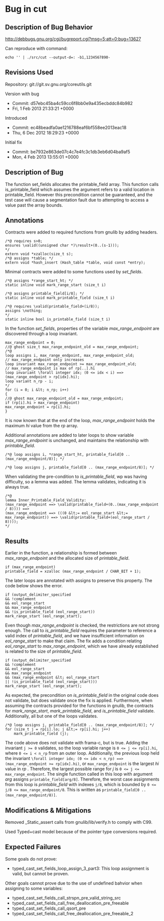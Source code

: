 # Bug in cut

## Description of Bug Behavior

http://debbugs.gnu.org/cgi/bugreport.cgi?msg=5;att=0;bug=13627

Can reproduce with command:

```
echo '' | ./src/cut --output-d=: -b1,1234567890-
```
## Revisions Used

Repository: git://git.sv.gnu.org/coreutils.git

Version with bug
   * Commit: d57ebc45ba4c59cc6f8bb0e9a435ecbddc84b982
   * Fri, 1 Feb 2013 21:33:21 +0000
   
Introduced
   * Commit: ec48beadfa0ae1216788eaf6bf558ee2013eac18
   * Thu, 6 Dec 2012 18:29:23 +0000
   
Initial fix
   * Commit: be7932e863de07c4c7e4fc3c1db3eb6d04ba9af5
   * Mon, 4 Feb 2013 13:55:01 +0000

## Description of Bug

The function set_fields allocates the printable_field array. This function calls is_printable_field which assumes the argument refers to a valid location in printable_field. However this precondition cannot be guaranteed, and the test case will cause a segmentation fault due to attempting to access a value past the array bounds.
## Annotations

Contracts were added to required functions from gnulib by adding headers.

```
/*@ requires s>0;
ensures \valid((unsigned char *)\result+(0..(s-1)));
*/
extern void *xzalloc(size_t s);
/*@ assigns *table; */
extern void *hash_insert (Hash_table *table, void const *entry); 
```

Minimal contracts were added to some functions used by<em> set_fields</em>.

```
/*@ assigns *range_start_ht; */
static inline void mark_range_start (size_t i)

/*@ assigns printable_field[i/8]; */
static inline void mark_printable_field (size_t i)

/*@ requires \valid(printable_field+(i/8));
assigns \nothing;
*/
static inline bool is_printable_field (size_t i)
```

In the function _set_fields_, properties of the variable _max_range_endpoint_ are discovered through a loop invariant.

```
max_range_endpoint = 0;
//@ ghost size_t max_range_endpoint_old = max_range_endpoint;
/*@
loop assigns i, max_range_endpoint, max_range_endpoint_old;
// max_range_endpoint only increases
loop invariant max_range_endpoint >= max_range_endpoint_old;
// max_range_endpoint is max of rp[..].hi
loop invariant \forall integer idx; (0 <= idx < i) ==> (max_range_endpoint > rp[idx].hi);
loop variant n_rp - i;
*/
for (i = 0; i &lt; n_rp; i++)
{
//@ ghost max_range_endpoint_old = max_range_endpoint;
if (rp[i].hi > max_range_endpoint)
max_range_endpoint = rp[i].hi;
}
```

It is now known that at the end of the loop, _max_range_endpoint_ holds the maximum _hi_ value from the _rp_ array.

Additional annotations are added to later loops to show variable _max_range_endpoint_ is unchanged, and maintains the relationship with _printable_field_.

```
/*@ loop assigns i, *range_start_ht, printable_field[0 .. (max_range_endpoint/8)]; */

/*@ loop assigns j, printable_field[0 .. (max_range_endpoint/8)]; */ 
```

When validating the pre-condition to _is_printable_field_, wp was having difficulty, so a lemma was added. The lemma validates, indicating it is always true.

```
/*@
lemma Inner_Printable_Field_Validity:
(max_range_endpoint ==> \valid(printable_field+(0..(max_range_endpoint / 8)))) ==>
(max_range_endpoint ==> (((0 &lt;= eol_range_start &lt;= max_range_endpoint)) ==> \valid(printable_field+(eol_range_start / 8))));
*/
```

## Results

Earlier in the function, a relationship is formed between _max_range_endpoint_ and the allocated size of _printable_field_.

```
if (max_range_endpoint)
printable_field = xzalloc (max_range_endpoint / CHAR_BIT + 1);
```

The later loops are annotated with assigns to preserve this property. The code below shows the error.

```
if (output_delimiter_specified
&& !complement
&& eol_range_start
&& max_range_endpoint 
&& !is_printable_field (eol_range_start))
mark_range_start (eol_range_start);
```

Even though _max_range_endpoint_ is checked, the restrictions are not strong enough. The call to _is_printable_field_ requires the parameter to reference a valid index of _printable_field_, and we have insufficient information on _eol_range_start_ to make that claim. The fix adds a condition relating _eol_range_start_ to<em> max_range_endpoint</em>, which we have already established is related to the size of _printable_field_.

```
if (output_delimiter_specified
&& !complement
&& eol_range_start
&& max_range_endpoint
&& (max_range_endpoint &lt; eol_range_start
|| !is_printable_field (eol_range_start)))
mark_range_start (eol_range_start);
```
As expected, the precondition on<em> is_printable_field</em> in the original code does not validate, but does validate once the fix is applied. Furthermore, when assuming the contracts provided for the functions in gnulib, the contracts for _mark_range_start_, _mark_printable_field_, and _is_printable_field_ validate. Additionally, all but one of the loops validates.

```
/*@ loop assigns j, printable_field[0 .. (max_range_endpoint/8)]; */
for (size_t j = rp[i].lo; j &lt;= rp[i].hi; j++)
    mark_printable_field (j); 
```

The code above does not validate with frama-c, but is true. Adding the invariant `j >= 0` validates, so the loop variable range is `0 <= j <= rp[i].hi`, where `0 <= i < n_rp` from an outer loop. Additionally, the previous loop held the invariant `\forall integer idx; (0 <= idx < n_rp) ==> (max_range_endpoint >= rp[idx].hi)`, or `max_range_endpoint` is the largest <em>hi </em>value in <em>rp </em>. Therefore, the largest possible range for<em> j </em>is `0 <= j <= max_range_endpoint`. The single function called in this loop with argument <em>arg </em>assigns `printable_field[arg/8]`. Therefore, the worst case assignments from this loop is<em> printable_field</em> with indexes `j/8`, which is bounded by `0 <= j/8 <= max_range_endpoint/8`. This is written as `printable_field[0 .. (max_range_endpoint/8)]`.

## Modifications & Mitigations

Removed _Static_assert calls from gnulib/lib/verify.h to comply with C99.

Used Typed+cast model because of the pointer type conversions required.

## Expected Failures

Some goals do not prove:
   * typed_cast_set_fields_loop_assign_3_part3: This loop assignment is valid, but cannot be proven.

Other goals cannot prove due to the use of undefined bahvior when assigning to some variables:
   * typed_cast_set_fields_call_strspn_pre_valid_string_src
   * typed_cast_set_fields_call_free_deallocation_pre_freeable
   * typed_cast_set_fields_call_qsort_pre
   * typed_cast_set_fields_call_free_deallocation_pre_freeable_2
